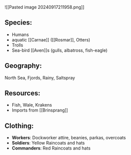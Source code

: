 ![[Pasted image 20240917211958.png]]
## Species: 
- Humans
- aquatic [[Carnae]] ([[Rosmar]], Otters)
- Trolls
- Sea-bird [[Aven]]s (gulls, albatross, fish-eagle)
## Geography: 
North Sea, Fjords, Rainy, Saltspray
## Resources: 
- Fish, Wale, Krakens
- Imports from [[Brinsprang]]
## Clothing: 
- **Workers**: Dockworker attire, beanies, parkas, overcoats
- **Soldiers**: Yellow Raincoats and hats
- **Commanders**: Red Raincoats and hats
